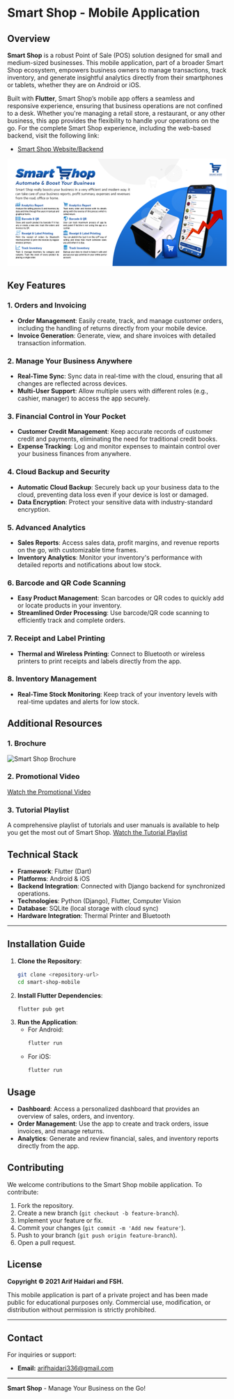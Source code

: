 # Smart Shop - Mobile Application

## Overview

**Smart Shop** is a robust Point of Sale (POS) solution designed for small and medium-sized businesses. This mobile application, part of a broader Smart Shop ecosystem, empowers business owners to manage transactions, track inventory, and generate insightful analytics directly from their smartphones or tablets, whether they are on Android or iOS.

Built with **Flutter**, Smart Shop’s mobile app offers a seamless and responsive experience, ensuring that business operations are not confined to a desk. Whether you're managing a retail store, a restaurant, or any other business, this app provides the flexibility to handle your operations on the go.
For the complete Smart Shop experience, including the web-based backend, visit the following link:

- [Smart Shop Website/Backend](https://github.com/arifhaidari/pos_management)

![App Banner](Banner.png)

## Key Features

### 1. Orders and Invoicing

- **Order Management**: Easily create, track, and manage customer orders, including the handling of returns directly from your mobile device.
- **Invoice Generation**: Generate, view, and share invoices with detailed transaction information.

### 2. Manage Your Business Anywhere

- **Real-Time Sync**: Sync data in real-time with the cloud, ensuring that all changes are reflected across devices.
- **Multi-User Support**: Allow multiple users with different roles (e.g., cashier, manager) to access the app securely.

### 3. Financial Control in Your Pocket

- **Customer Credit Management**: Keep accurate records of customer credit and payments, eliminating the need for traditional credit books.
- **Expense Tracking**: Log and monitor expenses to maintain control over your business finances from anywhere.

### 4. Cloud Backup and Security

- **Automatic Cloud Backup**: Securely back up your business data to the cloud, preventing data loss even if your device is lost or damaged.
- **Data Encryption**: Protect your sensitive data with industry-standard encryption.

### 5. Advanced Analytics

- **Sales Reports**: Access sales data, profit margins, and revenue reports on the go, with customizable time frames.
- **Inventory Analytics**: Monitor your inventory's performance with detailed reports and notifications about low stock.

### 6. Barcode and QR Code Scanning

- **Easy Product Management**: Scan barcodes or QR codes to quickly add or locate products in your inventory.
- **Streamlined Order Processing**: Use barcode/QR code scanning to efficiently track and complete orders.

### 7. Receipt and Label Printing

- **Thermal and Wireless Printing**: Connect to Bluetooth or wireless printers to print receipts and labels directly from the app.

### 8. Inventory Management

- **Real-Time Stock Monitoring**: Keep track of your inventory levels with real-time updates and alerts for low stock.

## Additional Resources

### 1. Brochure

![Smart Shop Brochure](Smart_Shop_Brochure.jpg)

### 2. Promotional Video

[Watch the Promotional Video](https://www.youtube.com/watch?v=CGohh8mu5r8)

### 3. Tutorial Playlist

A comprehensive playlist of tutorials and user manuals is available to help you get the most out of Smart Shop.
[Watch the Tutorial Playlist](https://www.youtube.com/watch?v=OcSPNzoeV48&list=PLzZJPW96W8VN9rCsCsJ0Urm8uKwSTuHll)

## Technical Stack

- **Framework**: Flutter (Dart)
- **Platforms**: Android & iOS
- **Backend Integration**: Connected with Django backend for synchronized operations.
- **Technologies**: Python (Django), Flutter, Computer Vision
- **Database**: SQLite (local storage with cloud sync)
- **Hardware Integration**: Thermal Printer and Bluetooth

---

## Installation Guide

1. **Clone the Repository**:
   ```bash
   git clone <repository-url>
   cd smart-shop-mobile
   ```
2. **Install Flutter Dependencies**:
   ```bash
   flutter pub get
   ```
3. **Run the Application**:
   - For Android:
     ```bash
     flutter run
     ```
   - For iOS:
     ```bash
     flutter run
     ```

## Usage

- **Dashboard**: Access a personalized dashboard that provides an overview of sales, orders, and inventory.
- **Order Management**: Use the app to create and track orders, issue invoices, and manage returns.
- **Analytics**: Generate and review financial, sales, and inventory reports directly from the app.

## Contributing

We welcome contributions to the Smart Shop mobile application. To contribute:

1. Fork the repository.
2. Create a new branch (`git checkout -b feature-branch`).
3. Implement your feature or fix.
4. Commit your changes (`git commit -m 'Add new feature'`).
5. Push to your branch (`git push origin feature-branch`).
6. Open a pull request.

## License

**Copyright © 2021 Arif Haidari and FSH.**

This mobile application is part of a private project and has been made public for educational purposes only. Commercial use, modification, or distribution without permission is strictly prohibited.

---

## Contact

For inquiries or support:

- **Email:** arifhaidari336@gmail.com

---

**Smart Shop** - Manage Your Business on the Go!
